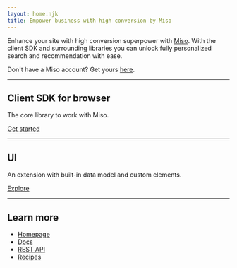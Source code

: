 ```yaml
---
layout: home.njk
title: Empower business with high conversion by Miso
---
```


Enhance your site with high conversion superpower with [Miso](https://miso.ai/). With the client SDK and surrounding libraries you can unlock fully personalized search and recommendation with ease.

Don't have a Miso account? Get yours [here](https://miso.ai).

<hr>

## Client SDK for browser

The core library to work with Miso.

<a class="btn btn-lg btn-outline-primary mb-3" href="./sdk">Get started</a>

<hr>

## UI

An extension with built-in data model and custom elements.

<a class="btn btn-lg btn-outline-primary mb-3" href="./ui">Explore</a>

<hr>

## Learn more
* [Homepage](https://miso.ai)
* [Docs](https://docs.miso.ai)
* [REST API](https://api.askmiso.com)
* [Recipes](https://docs.miso.ai/recipes)
